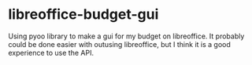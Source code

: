 # libreoffice-budget-gui
Using pyoo library to make a gui for my budget on libreoffice. It probably could be done easier with outusing libreoffice, but I think it is a good experience to use the API.
